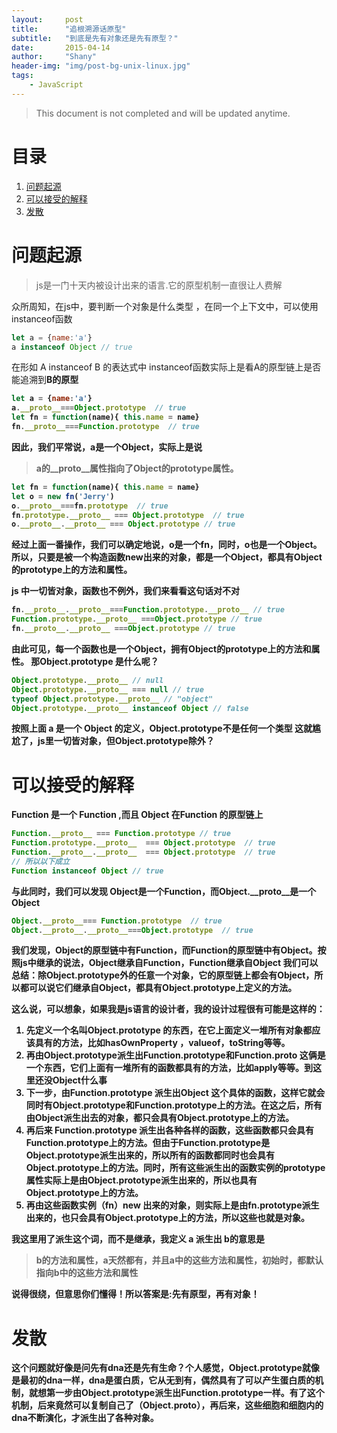 ```yaml
---
layout:     post
title:      "追根溯源话原型"
subtitle:   "到底是先有对象还是先有原型？"
date:       2015-04-14
author:     "Shany"
header-img: "img/post-bg-unix-linux.jpg"
tags:
    - JavaScript
---
```


> This document is not completed and will be updated anytime.


# 目录

1. [问题起源](#问题起源)
2. [可以接受的解释](#可以接受的解释)
3. [发散](#发散)


# 问题起源



> js是一门十天内被设计出来的语言.它的原型机制一直很让人费解



众所周知，在js中，要判断一个对象是什么类型 ，在同一个上下文中，可以使用instanceof函数
```js
let a = {name:'a'}
a instanceof Object // true
```
在形如 A instanceof B  的表达式中 instanceof函数实际上是看A的原型链上是否能追溯到<b>B的原型<b>

```js
let a = {name:'a'}
a.__proto__===Object.prototype  // true
let fn = function(name){ this.name = name}
fn.__proto__===Function.prototype  // true
```
因此，我们平常说，a是一个Object，实际上是说

> a的__proto__属性指向了Object的prototype属性。

```js
let fn = function(name){ this.name = name}
let o = new fn('Jerry')
o.__proto__===fn.prototype  // true
fn.prototype.__proto__ === Object.prototype  // true
o.__proto__.__proto__ === Object.prototype // true
```
经过上面一番操作，我们可以确定地说，o是一个fn，同时，o也是一个Object。所以，只要是被一个构造函数new出来的对象，都是一个Object，都具有Object的prototype上的方法和属性。

js 中一切皆对象，函数也不例外，我们来看看这句话对不对
```js
fn.__proto__.__proto__===Function.prototype.__proto__ // true
Function.prototype.__proto__ ===Object.prototype // true
fn.__proto__.__proto__ ===Object.prototype // true
```
由此可见，每一个函数也是一个Object，拥有Object的prototype上的方法和属性。
那Object.prototype 是什么呢？

```js
Object.prototype.__proto__ // null
Object.prototype.__proto__ === null // true
typeof Object.prototype.__proto__ // "object"
Object.prototype.__proto__ instanceof Object // false
```
按照上面 a 是一个 Object 的定义，Object.prototype不是任何一个类型
这就尴尬了，js里一切皆对象，但Object.prototype除外？

# 可以接受的解释
Function 是一个 Function ,而且 Object 在Function 的原型链上

```js
Function.__proto__ === Function.prototype // true
Function.prototype.__proto__  === Object.prototype  // true
Function.__proto__.__proto__  === Object.prototype  // true
// 所以以下成立
Function instanceof Object // true
```
与此同时，我们可以发现 Object是一个Function，而Object.__proto__是一个Object

```js
Object.__proto__=== Function.prototype  // true
Object.__proto__.__proto__===Object.prototype  // true
```

我们发现，Object的原型链中有Function，而Function的原型链中有Object。按照js中继承的说法，Object继承自Function，Function继承自Object 
我们可以总结：除Object.prototype外的任意一个对象，它的原型链上都会有Object，所以都可以说它们继承自Object，都具有Object.prototype上定义的方法。

这么说，可以想象，如果我是js语言的设计者，我的设计过程很有可能是这样的：
1. 先定义一个名叫Object.prototype 的东西，在它上面定义一堆所有对象都应该具有的方法，比如hasOwnProperty ，valueof，toString等等。
2.  再由Object.prototype派生出Function.prototype和Function.__proto__  这俩是一个东西，它们上面有一堆所有的函数都具有的方法，比如apply等等。到这里还没Object什么事
3. 下一步，由Function.prototype 派生出Object 这个具体的函数，这样它就会同时有Object.prototype和Function.prototype上的方法。在这之后，所有由Object派生出去的对象，都只会具有Object.prototype上的方法。
4. 再后来 Function.prototype 派生出各种各样的函数，这些函数都只会具有Function.prototype上的方法。但由于Function.prototype是Object.prototype派生出来的，所以所有的函数都同时也会具有Object.prototype上的方法。同时，所有这些派生出的函数实例的prototype属性实际上是由Object.prototype派生出来的，所以也具有Object.prototype上的方法。
5. 再由这些函数实例（fn）new 出来的对象，则实际上是由fn.prototype派生出来的，也只会具有Object.prototype上的方法，所以这些也就是对象。

我这里用了<b>派生</b>这个词，而不是继承，我定义 a 派生出 b的意思是
> b的方法和属性，a天然都有，并且a中的这些方法和属性，初始时，都默认指向b中的这些方法和属性

说得很绕，但意思你们懂得！所以答案是:<strong>先有原型，再有对象！</strong>

# 发散

这个问题就好像是问先有dna还是先有生命？个人感觉，Object.prototype就像是最初的dna一样，dna是蛋白质，它从无到有，偶然具有了可以产生蛋白质的机制，就想第一步由Object.prototype派生出Function.prototype一样。有了这个机制，后来竟然可以复制自己了（Object.__proto__），再后来，这些细胞和细胞内的dna不断演化，才派生出了各种对象。





